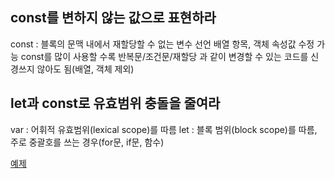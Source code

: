 ## const를 변하지 않는 값으로 표현하라

const : 블록의 문맥 내에서 재할당할 수 없는 변수 선언
        배열 항목, 객체 속성값 수정 가능 
        const를 많이 사용할 수록 반복문/조건문/재할당 과 같이 변경할 수 있는 코드를 신경쓰지 않아도 됨(배열, 객체 제외)

## let과 const로 유효범위 충돌을 줄여라 
var : 어휘적 유효범위(lexical scope)를 따름
let : 블록 범위(block scope)를 따름, 주로 중괄호를 쓰는 경우(for문, if문, 함수)

[예제](https://github.com/pjaeyoung/simplifying-javascript/blob/main/01/getLowestPrice.ts)